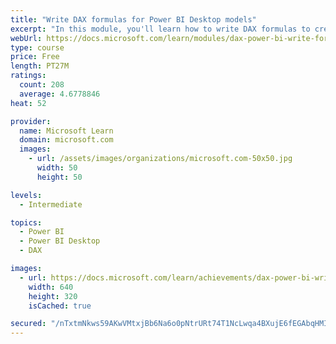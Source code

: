 ```yaml
---
title: "Write DAX formulas for Power BI Desktop models"
excerpt: "In this module, you'll learn how to write DAX formulas to create calculated tables, calculated columns, and measures, which are different types of model calculations. Additionally, you'll learn how to write and format DAX formulas, which consist of expressions that use functions, operators, references to model objects, constants, and variables."
webUrl: https://docs.microsoft.com/learn/modules/dax-power-bi-write-formulas/
type: course
price: Free
length: PT27M
ratings:
  count: 208
  average: 4.6778846
heat: 52

provider:
  name: Microsoft Learn
  domain: microsoft.com
  images:
    - url: /assets/images/organizations/microsoft.com-50x50.jpg
      width: 50
      height: 50

levels:
  - Intermediate

topics:
  - Power BI
  - Power BI Desktop
  - DAX

images:
  - url: https://docs.microsoft.com/learn/achievements/dax-power-bi-write-formulas-social.png
    width: 640
    height: 320
    isCached: true

secured: "/nTxtmNkws59AKwVMtxjBb6Na6o0pNtrURt74T1NcLwqa4BXujE6fEGAbqHMIRy9eOoTtfcFzVGxKCuGhEZ7AkTisletYesu2w+avoCH+V+4RClYLF33/Ne+sGNpweLs7ogyyQ3gSCEp81eCG9S0DjGmq6sRfsm4Sei3KOz0NhpxlbK4ea2nOf2JUGxlBfPE8GmRzNQZage4cuoFJrFhFzxr1P9uyZEiEVaiHqC7gpjXKSEMDsCIdNNfO6wDTRrsjMRC1kRieYT+tzy/i0FrzzwWI+H1pvlgAbAS/3NA0r7MKGMxVuUyHfcJ80Eug+hF9nytrAYoHsRsWJfWW6j8C3T9VEC50Z1w50jjxFR6l9xETCc1kLhcsnDp27Vo3bS+fOnlLcaN4LiqoJVBHHlRmwxBt1PGNYP9o1DkhbdHJRI=;8zVL1LWeLhcB9HjikDrlWw=="
---
```


